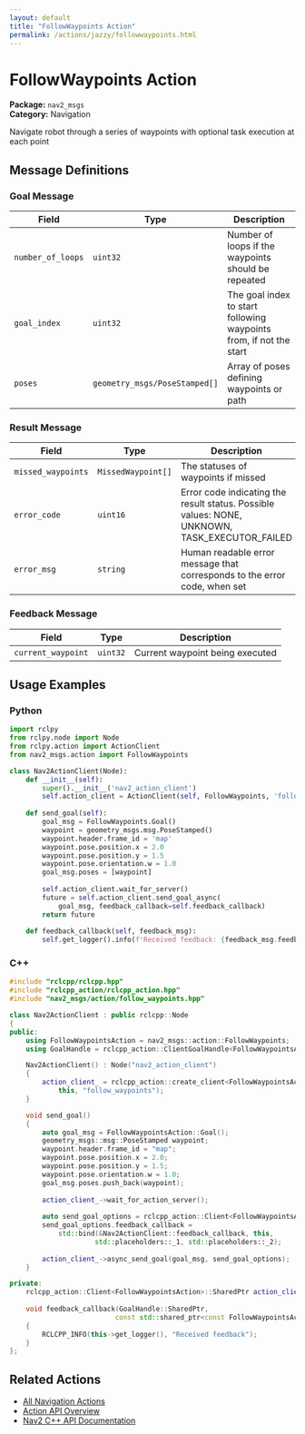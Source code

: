 ```yaml
---
layout: default
title: "FollowWaypoints Action"
permalink: /actions/jazzy/followwaypoints.html
---
```


# FollowWaypoints Action

**Package:** `nav2_msgs`  
**Category:** Navigation

Navigate robot through a series of waypoints with optional task execution at each point

## Message Definitions

### Goal Message

| Field | Type | Description |
|-------|------|-------------|
| `number_of_loops` | `uint32` | Number of loops if the waypoints should be repeated|
| `goal_index` | `uint32` | The goal index to start following waypoints from, if not the start|
| `poses` | `geometry_msgs/PoseStamped[]` | Array of poses defining waypoints or path |


### Result Message

| Field | Type | Description |
|-------|------|-------------|
| `missed_waypoints` | `MissedWaypoint[]` | The statuses of waypoints if missed|
| `error_code` | `uint16` | Error code indicating the result status. Possible values: NONE, UNKNOWN, TASK_EXECUTOR_FAILED|
| `error_msg` | `string` | Human readable error message that corresponds to the error code, when set|


### Feedback Message

| Field | Type | Description |
|-------|------|-------------|
| `current_waypoint` | `uint32` | Current waypoint being executed|



## Usage Examples

### Python

```python
import rclpy
from rclpy.node import Node
from rclpy.action import ActionClient
from nav2_msgs.action import FollowWaypoints

class Nav2ActionClient(Node):
    def __init__(self):
        super().__init__('nav2_action_client')
        self.action_client = ActionClient(self, FollowWaypoints, 'follow_waypoints')
        
    def send_goal(self):
        goal_msg = FollowWaypoints.Goal()
        waypoint = geometry_msgs.msg.PoseStamped()
        waypoint.header.frame_id = 'map'
        waypoint.pose.position.x = 2.0
        waypoint.pose.position.y = 1.5
        waypoint.pose.orientation.w = 1.0
        goal_msg.poses = [waypoint]
        
        self.action_client.wait_for_server()
        future = self.action_client.send_goal_async(
            goal_msg, feedback_callback=self.feedback_callback)
        return future
        
    def feedback_callback(self, feedback_msg):
        self.get_logger().info(f'Received feedback: {feedback_msg.feedback}')
```

### C++

```cpp
#include "rclcpp/rclcpp.hpp"
#include "rclcpp_action/rclcpp_action.hpp"
#include "nav2_msgs/action/follow_waypoints.hpp"

class Nav2ActionClient : public rclcpp::Node
{
public:
    using FollowWaypointsAction = nav2_msgs::action::FollowWaypoints;
    using GoalHandle = rclcpp_action::ClientGoalHandle<FollowWaypointsAction>;

    Nav2ActionClient() : Node("nav2_action_client")
    {
        action_client_ = rclcpp_action::create_client<FollowWaypointsAction>(
            this, "follow_waypoints");
    }

    void send_goal()
    {
        auto goal_msg = FollowWaypointsAction::Goal();
        geometry_msgs::msg::PoseStamped waypoint;
        waypoint.header.frame_id = "map";
        waypoint.pose.position.x = 2.0;
        waypoint.pose.position.y = 1.5;
        waypoint.pose.orientation.w = 1.0;
        goal_msg.poses.push_back(waypoint);
        
        action_client_->wait_for_action_server();
        
        auto send_goal_options = rclcpp_action::Client<FollowWaypointsAction>::SendGoalOptions();
        send_goal_options.feedback_callback = 
            std::bind(&Nav2ActionClient::feedback_callback, this, 
                     std::placeholders::_1, std::placeholders::_2);
        
        action_client_->async_send_goal(goal_msg, send_goal_options);
    }

private:
    rclcpp_action::Client<FollowWaypointsAction>::SharedPtr action_client_;
    
    void feedback_callback(GoalHandle::SharedPtr, 
                          const std::shared_ptr<const FollowWaypointsAction::Feedback> feedback)
    {
        RCLCPP_INFO(this->get_logger(), "Received feedback");
    }
};
```

## Related Actions

- [All Navigation Actions](/jazzy/actions/index.html#navigation)
- [Action API Overview](/jazzy/actions/index.html)
- [Nav2 C++ API Documentation](/jazzy/html/index.html)
